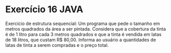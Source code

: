 # Exercício 16 JAVA
Exercício de estrutura sequencial: Um programa que pede o tamanho em metros quadrados da área a ser pintada.
Considera que a cobertura da tinta é de 1 litro para cada 3 metros quadrados e que a tinta é vendida em latas de 18 litros, que custam R$ 80,00.
Informa ao usuário a quantidades de latas de tinta a serem compradas e o preço total.
